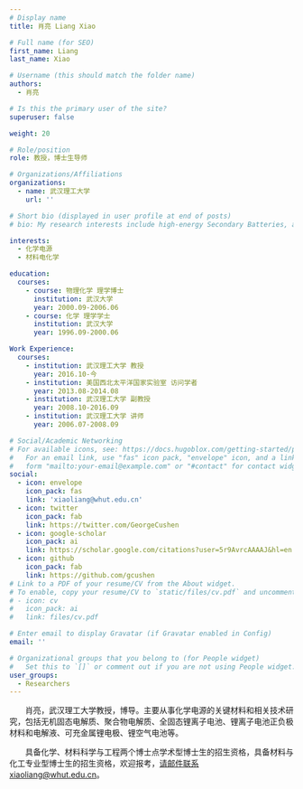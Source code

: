 ```yaml
---
# Display name
title: 肖亮 Liang Xiao 

# Full name (for SEO)
first_name: Liang
last_name: Xiao

# Username (this should match the folder name)
authors:
  - 肖亮

# Is this the primary user of the site?
superuser: false

weight: 20

# Role/position
role: 教授，博士生导师 

# Organizations/Affiliations
organizations:
  - name: 武汉理工大学
    url: ''

# Short bio (displayed in user profile at end of posts)
# bio: My research interests include high-energy Secondary Batteries, advanced electrolytes and conversion-type cathode materials.

interests:
  - 化学电源
  - 材料电化学

education:
  courses:
    - course: 物理化学 理学博士
      institution: 武汉大学
      year: 2000.09-2006.06
    - course: 化学 理学学士
      institution: 武汉大学
      year: 1996.09-2000.06

Work Experience:
  courses:
    - institution: 武汉理工大学 教授
      year: 2016.10-今
    - institution: 美国西北太平洋国家实验室 访问学者
      year: 2013.08-2014.08
    - institution: 武汉理工大学 副教授
      year: 2008.10-2016.09  
    - institution: 武汉理工大学 讲师
      year: 2006.07-2008.09  

# Social/Academic Networking
# For available icons, see: https://docs.hugoblox.com/getting-started/page-builder/#icons
#   For an email link, use "fas" icon pack, "envelope" icon, and a link in the
#   form "mailto:your-email@example.com" or "#contact" for contact widget.
social:
  - icon: envelope
    icon_pack: fas
    link: 'xiaoliang@whut.edu.cn'
  - icon: twitter
    icon_pack: fab
    link: https://twitter.com/GeorgeCushen
  - icon: google-scholar
    icon_pack: ai
    link: https://scholar.google.com/citations?user=5r9AvrcAAAAJ&hl=en
  - icon: github
    icon_pack: fab
    link: https://github.com/gcushen
# Link to a PDF of your resume/CV from the About widget.
# To enable, copy your resume/CV to `static/files/cv.pdf` and uncomment the lines below.
# - icon: cv
#   icon_pack: ai
#   link: files/cv.pdf

# Enter email to display Gravatar (if Gravatar enabled in Config)
email: ''

# Organizational groups that you belong to (for People widget)
#   Set this to `[]` or comment out if you are not using People widget.
user_groups:
  - Researchers
---
```


&emsp;&emsp;肖亮，武汉理工大学教授，博导。主要从事化学电源的关键材料和相关技术研究，包括无机固态电解质、聚合物电解质、全固态锂离子电池、锂离子电池正负极材料和电解液、可充金属锂电极、锂空气电池等。

&emsp;&emsp;具备化学、材料科学与工程两个博士点学术型博士生的招生资格，具备材料与化工专业型博士生的招生资格，欢迎报考，请邮件联系xiaoliang@whut.edu.cn。
     
